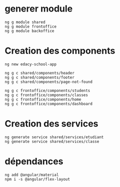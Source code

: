 
# generer module
    ng g module shared
    ng g module frontoffice
    ng g module backoffice

# Creation des components

    ng new edacy-school-app

    ng g c shared/components/header
    ng g c shared/components/footer
    ng g c shared/components/page-not-found
  
    ng g c frontoffice/components/students
    ng g c frontoffice/components/classes
    ng g c frontoffice/components/home
    ng g c frontoffice/components/dashboard

# Creation des services

    ng generate service shared/services/etudiant
    ng generate service shared/services/classe 
 
# dépendances

    ng add @angular/material
    npm i -s @angular/flex-layout
